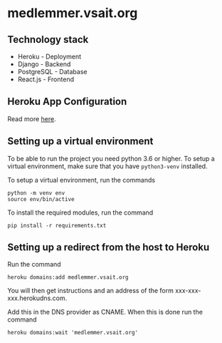# medlemmer.vsait.org

## Technology stack

* Heroku - Deployment
* Django - Backend
* PostgreSQL - Database
* React.js - Frontend

## Heroku App Configuration

Read more [here](https://devcenter.heroku.com/articles/django-app-configuration).

## Setting up a virtual environment

To be able to run the project you need python 3.6 or higher. To setup a virtual environment, make sure that you have 
`python3-venv` installed.

To setup a virtual environment, run the commands

    python -m venv env
    source env/bin/active

To install the required modules, run the command

    pip install -r requirements.txt


## Setting up a redirect from the host to Heroku

Run the command 
 
    heroku domains:add medlemmer.vsait.org

You will then get instructions and an address of the
form xxx-xxx-xxx.herokudns.com.

Add this in the DNS provider as CNAME. When this is done
run the command

    heroku domains:wait 'medlemmer.vsait.org'


